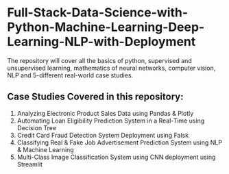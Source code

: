 # Full-Stack-Data-Science-with-Python-Machine-Learning-Deep-Learning-NLP-with-Deployment
The repository will cover all the basics of python, supervised and unsupervised learning, mathematics of neural networks, computer vision, NLP and 5-different real-world case studies.

## Case Studies Covered in this repository:

1. Analyzing Electronic Product Sales Data using Pandas & Plotly
2. Automating Loan Eligibility Prediction System in a Real-Time using Decision Tree
3.  Credit Card Fraud Detection System Deployment using Falsk
4.  Classifying Real & Fake Job Advertisement Prediction System using NLP & Machine Learning
5.  Multi-Class Image Classification System using CNN deployment using Streamlit


